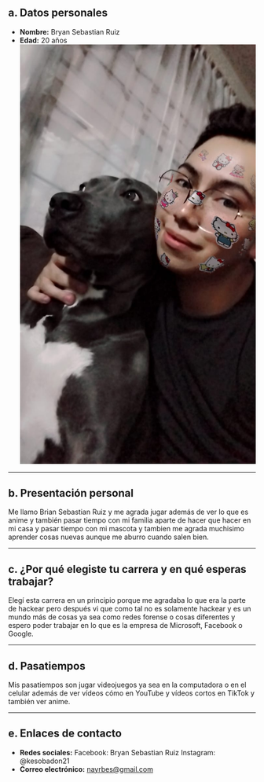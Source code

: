 ## a. Datos personales
- **Nombre:** Bryan Sebastian Ruiz  
- **Edad:** 20 años
![Mi fotografía](img/foto1.jpg)

---

## b. Presentación personal
Me llamo Brian Sebastian Ruiz y me agrada jugar además de ver lo que es anime y también pasar tiempo con mi familia aparte de hacer que hacer en mi casa y pasar tiempo con mi mascota y tambien me agrada muchisimo aprender cosas nuevas aunque me aburro cuando salen bien.

---

## c. ¿Por qué elegiste tu carrera y en qué esperas trabajar?
Elegí esta carrera en un principio porque me agradaba lo que era la parte de hackear pero después vi que como tal no es solamente hackear y es un mundo más de cosas ya sea como redes forense o cosas diferentes y espero poder trabajar en lo que es la empresa de Microsoft, Facebook o Google.

---

## d. Pasatiempos
Mis pasatiempos son jugar videojuegos ya sea en la computadora o en el celular además de ver vídeos cómo en YouTube y vídeos cortos en TikTok y también ver anime.

---

## e. Enlaces de contacto
- **Redes sociales:** Facebook: Bryan Sebastian Ruiz    Instagram: @kesobadon21
- **Correo electrónico:** nayrbes@gmail.com
